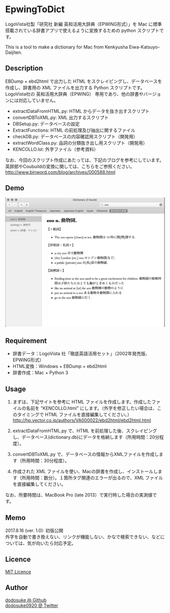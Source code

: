 # EpwingToDict
LogoVista社製「研究社 新編 英和活用大辞典（EPWING形式）」を Mac に標準搭載されている辞書アプリで使えるように変換するための python スクリプトです。  

This is a tool to make a dictionary for Mac from Kenkyusha Eiwa-Katsuyo-Daijiten.

## Description
EBDump + ebd2html で出力した HTML をスクレイピングし、データベースを作成し、辞書用の XML ファイルを出力する Python スクリプトです。
LogoVista社の 英和活用大辞典（EPWING） 専用であり、他の辞書やバージョンには対応していません。
* extractDataFromHTML.py: HTML からデータを抜き出すスクリプト
* convertDBToXML.py: XML 出力するスクリプト
* DBSetup.py: データベースの設定
* ExtractFunctions: HTML の前処理及び抽出に関するファイル
* checkDB.py: データベースの内容確認用スクリプト（開発用）
* extractWordClass.py: 品詞の分類抜き出し用スクリプト（開発用）
* KENCOLLO.lst: 外字ファイル（参考資料）

なお、今回のスクリプト作成にあたっては、下記のブログを参考にしています。英辞郎やCoubuildの変換に関しては、こちらをご参照ください。  
http://www.binword.com/blog/archives/000588.html

## Demo
![Demo](https://github.com/dodosuke/EpwingToDict/blob/master/demo.png)

## Requirement
* 辞書データ：LogoVista 社「徹底英語活用セット」（2002年発売版、EPWING形式）
* HTML変換：Windows + EBDump + ebd2html
* 辞書作成：Mac + Python 3

## Usage
1. まずは、下記サイトを参考に HTML ファイルを作成します。作成したファイルの名前を "KENCOLLO.html" にします。（外字を修正したい場合は、このタイミングで HTML ファイルを直接編集してください。）
http://hp.vector.co.jp/authors/VA000022/ebd2html/ebd2html.html

2. extractDataFromHTML.py で、HTML を前処理した後、スクレイピングし、データベース(dictionary.db)にデータを格納します（所用時間：20分程度）。

3. convertDBToXML.py で、データベースの情報からXMLファイルを作成します（所用時間：30分程度）。

4. 作成された XML ファイルを使い、Macの辞書を作成し、インストールします（所用時間：数分）。１箇所タグ関連のエラーが出るので、XML ファイルを直接編集してください。

なお、所要時間は、MacBook Pro (late 2013）で実行時した場合の実測値です。

## Memo
2017.8.16 (ver. 1.0): 初版公開   
外字を自動で書き換えない、リンクが機能しない、かなで検索できない、などについては、気が向いたら対応予定。

## Licence
[MIT Licence](https://github.com/dodosuke/EpwingToDict/LICENCE)

## Author
[dodosuke @ Github](https://github.com/dodosuke)  
[dodosuke0920 @ Twitter](https://twitter.com/dodosuke0920)
